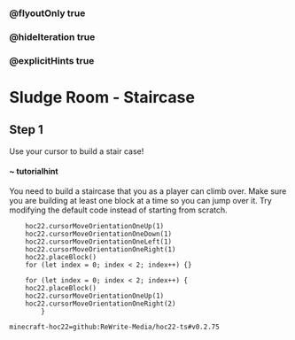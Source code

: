 ### @flyoutOnly true
### @hideIteration true
### @explicitHints true


# Sludge Room - Staircase

## Step 1
Use your cursor to build a stair case!

#### ~ tutorialhint 
You need to build a staircase that you as a player can climb over. Make sure you are building at least one block at a time so you can jump over it. Try modifying the default code instead of starting from scratch.



```ghost
    hoc22.cursorMoveOrientationOneUp(1)
    hoc22.cursorMoveOrientationOneDown(1)
    hoc22.cursorMoveOrientationOneLeft(1)
    hoc22.cursorMoveOrientationOneRight(1)
    hoc22.placeBlock()
    for (let index = 0; index < 2; index++) {}
```
```template
    for (let index = 0; index < 2; index++) {
    hoc22.placeBlock()
    hoc22.cursorMoveOrientationOneUp(1)
    hoc22.cursorMoveOrientationOneRight(2)    
        }
```
```package
minecraft-hoc22=github:ReWrite-Media/hoc22-ts#v0.2.75
```